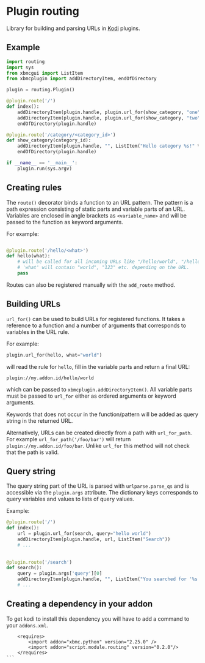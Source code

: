 # Plugin routing


Library for building and parsing URLs in [Kodi](http://kodi.tv) plugins.


## Example

```python
import routing
import sys
from xbmcgui import ListItem
from xbmcplugin import addDirectoryItem, endOfDirectory

plugin = routing.Plugin()

@plugin.route('/')
def index():
    addDirectoryItem(plugin.handle, plugin.url_for(show_category, "one"), ListItem("Category One"), True)
    addDirectoryItem(plugin.handle, plugin.url_for(show_category, "two"), ListItem("Category Two"), True)
    endOfDirectory(plugin.handle)

@plugin.route('/category/<category_id>')
def show_category(category_id):
    addDirectoryItem(plugin.handle, "", ListItem("Hello category %s!" % category_id))
    endOfDirectory(plugin.handle)

if __name__ == '__main__':
    plugin.run(sys.argv)
```


## Creating rules

The `route()` decorator binds a function to an URL pattern. The pattern is a
path expression consisting of static parts and variable parts of an URL.
Variables are enclosed in angle brackets as `<variable_name>` and will be passed
to the function as keyword arguments.

For example:

```python

@plugin.route('/hello/<what>')
def hello(what):
    # will be called for all incoming URLs like "/hello/world", "/hello/123" etc.
    # 'what' will contain "world", "123" etc. depending on the URL.
    pass
```

Routes can also be registered manually with the `add_route` method. 


## Building URLs

`url_for()` can be used to build URLs for registered functions. It takes a
reference to a function and a number of arguments that corresponds to variables
in the URL rule.

For example:

```python
plugin.url_for(hello, what="world")
```

will read the rule for `hello`, fill in the variable parts and return a final URL:

```
plugin://my.addon.id/hello/world
```

which can be passed to `xbmcplugin.addDirectoryItem()`. All variable parts must
be passed to `url_for` either as ordered arguments or keyword arguments.

Keywords that does not occur in the function/pattern will be added as query string in the returned URL.

Alternatively, URLs can be created directly from a path with `url_for_path`. For
example `url_for_path('/foo/bar')` will return `plugin://my.addon.id/foo/bar`.
Unlike `url_for` this method will not check that the path is valid.


## Query string

The query string part of the URL is parsed with `urlparse.parse_qs` and is
accessible via the `plugin.args` attribute. The dictionary keys corresponds to
query variables and values to lists of query values.

Example:

```python
@plugin.route('/')
def index():
    url = plugin.url_for(search, query="hello world")
    addDirectoryItem(plugin.handle, url, ListItem("Search"))
    # ...
    
 
@plugin.route('/search')
def search():
    query = plugin.args['query'][0]
    addDirectoryItem(plugin.handle, "", ListItem("You searched for '%s'" % query))
    # ...
```


## Creating a dependency in your addon

To get kodi to install this dependency you will have to add a command to your `addons.xml`.
````
    <requires>
        <import addon="xbmc.python" version="2.25.0" />
        <import addon="script.module.routing" version="0.2.0"/>
    </requires>
```
